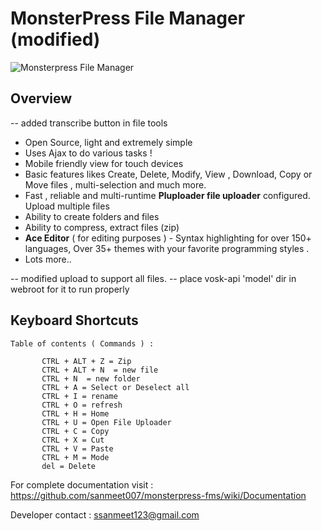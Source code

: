 # MonsterPress File Manager (modified)

![Monsterpress File Manager](https://sanmeet007.github.io/mp/main.png)

## Overview 
-- added transcribe button in file tools
* Open Source, light and extremely simple
* Uses Ajax to do various tasks ! 
* Mobile friendly view for touch devices
* Basic features likes Create, Delete, Modify, View ,  Download, Copy or  Move files  , multi-selection  and much more.
* Fast , reliable and multi-runtime **Pluploader file uploader**  configured. Upload  multiple files
* Ability to create folders and files
* Ability to compress, extract files (zip)
* **Ace Editor** ( for editing purposes )   - Syntax highlighting for over 150+ languages, Over 35+ themes with your favorite programming styles . 
* Lots more..

-- modified upload to support all files.
-- place vosk-api 'model' dir in webroot for it to run properly

## Keyboard Shortcuts 

```
Table of contents ( Commands ) : 

       CTRL + ALT + Z = Zip
       CTRL + ALT + N  = new file
       CTRL + N  = new folder
       CTRL + A = Select or Deselect all
       CTRL + I = rename
       CTRL + O = refresh 
       CTRL + H = Home
       CTRL + U = Open File Uploader
       CTRL + C = Copy
       CTRL + X = Cut
       CTRL + V = Paste
       CTRL + M = Mode
       del = Delete

```

 
For complete documentation visit : 
https://github.com/sanmeet007/monsterpress-fms/wiki/Documentation

Developer contact : ssanmeet123@gmail.com 
